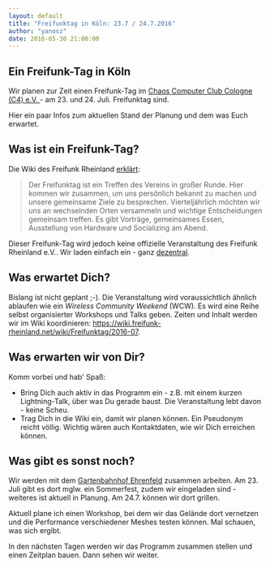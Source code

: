 ```yaml
---
layout: default
title: "Freifunktag in Köln: 23.7 / 24.7.2016"
author: "yanosz"
date: 2016-05-30 21:00:00
---
```

## Ein Freifunk-Tag in Köln

Wir planen zur Zeit einen Freifunk-Tag im <a href="http://koeln.ccc.de/c4/faq/index.xml#anreise">Chaos Computer Club Cologne (C4) e.V. </a>- am 23. und 24. Juli.
Freifunktag sind.

Hier ein paar Infos zum aktuellen Stand der Planung und dem was Euch erwartet.

<!--break-->
## Was ist ein Freifunk-Tag?

Die Wiki des Freifunk Rheinland <a href= "https://wiki.freifunk-rheinland.net/wiki/Freifunktag"> erklärt</a>:

> Der Freifunktag ist ein Treffen des Vereins in großer Runde. Hier kommen wir zusammen, um uns persönlich bekannt zu machen und unsere gemeinsame Ziele zu besprechen. 
> Vierteljährlich möchten wir uns an wechselnden Orten versammeln und wichtige Entscheidungen gemeinsam treffen. Es gibt Vorträge, gemeinsames Essen, Ausstellung von
> Hardware und Socializing am Abend.

Dieser Freifunk-Tag wird jedoch keine offizielle Veranstaltung des Freifunk Rheinland e.V.. Wir laden einfach ein - ganz <a href="/2016/05/Seid_dezentral/">dezentral</a>.

## Was erwartet Dich?

Bislang ist nicht geplant ;-). Die Veranstaltung wird voraussichtlich ähnlich ablaufen wie ein *Wireless Community Weekend* (WCW). Es wird eine Reihe selbst organisierter Workshops und Talks geben. Zeiten und Inhalt werden wir im Wiki koordinieren: <a href="https://wiki.freifunk-rheinland.net/wiki/Freifunktag/2016-07">https://wiki.freifunk-rheinland.net/wiki/Freifunktag/2016-07</a>.

## Was erwarten wir von Dir?

Komm vorbei und hab' Spaß:

- Bring Dich auch aktiv in das Programm ein - z.B. mit einem kurzen Lightning-Talk, über was Du gerade baust. Die Veranstaltung lebt davon - keine Scheu.
- Trag Dich in die Wiki ein, damit wir planen können. Ein Pseudonym reicht völlig. Wichtig wären auch Kontaktdaten, wie wir Dich erreichen können.

## Was gibt es sonst noch?

Wir werden mit dem <a href="http://www.gartenwerkstadt-ehrenfeld.de/gartenbahnhof-ehrenfeld/">Gartenbahnhof Ehrenfeld</a> zusammen arbeiten. Am 23. Juli gibt es dort mglw. ein Sommerfest, zudem wir eingeladen sind - weiteres ist aktuell in Planung. Am 24.7. können wir dort grillen.

Aktuell plane ich einen Workshop, bei dem wir das Gelände dort vernetzen und die Performance verschiedener Meshes testen können. Mal schauen, was sich ergibt.

In den nächsten Tagen werden wir das Programm zusammen stellen und einen Zeitplan bauen. Dann sehen wir weiter.